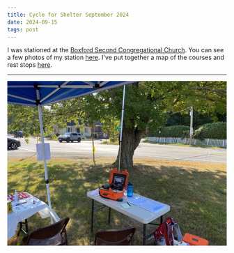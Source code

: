 ```yaml
---
title: Cycle for Shelter September 2024
date: 2024-09-15
tags: post
---
```


I was stationed at the [Boxford Second Congregational Church][boxford]. You can see a few photos of my station
[here](https://photos.app.goo.gl/BknbK9RmPYQ6ZwGP6). I've put together a map of the courses and rest stops [here](https://www.google.com/maps/d/edit?mid=1AVcfy-LazXzyhn2wXhymyljLHbaF0zA&usp=sharing).

[boxford]: https://maps.app.goo.gl/XeGoP6vEKsBJMwGW8

---

![Image of my station](station.jpg)
